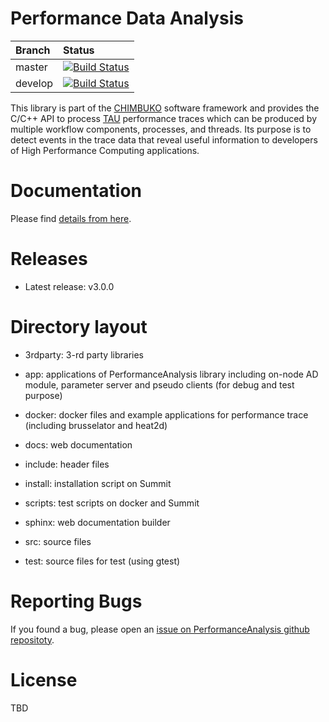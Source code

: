 # Performance Data Analysis
| Branch | Status |
| :--- | :--- |
| master | [![Build Status](https://travis-ci.org/CODARcode/PerformanceAnalysis.svg?branch=master)](https://travis-ci.org/CODARcode/PerformanceAnalysis)  |
| develop | [![Build Status](https://travis-ci.org/CODARcode/PerformanceAnalysis.svg?branch=release)](https://travis-ci.org/CODARcode/PerformanceAnalysis)  |

This library is part of the [CHIMBUKO](https://github.com/CODARcode/Chimbuko) software framework and provides the C/C++ API to process [TAU](http://tau.uoregon.edu) performance traces which can be produced by multiple workflow components, processes, and threads. Its purpose is to detect events in the trace data that reveal useful information to developers of High Performance Computing applications. 

# Documentation

Please find [details from here](https://codarcode.github.io/PerformanceAnalysis/).

# Releases

- Latest release: v3.0.0

# Directory layout

- 3rdparty: 3-rd party libraries 
  
- app: applications of PerformanceAnalysis library including on-node AD module, parameter server and pseudo clients (for debug and test purpose)
  
- docker: docker files and example applications for performance trace (including brusselator and heat2d)
  
- docs: web documentation
  
- include: header files
  
- install: installation script on Summit
  
- scripts: test scripts on docker and Summit
  
- sphinx: web documentation builder
  
- src: source files
  
- test: source files for test (using gtest)

# Reporting Bugs

If you found a bug, please open an [issue on PerformanceAnalysis github repositoty](https://github.com/CODARcode/PerformanceAnalysis/issues).

# License

TBD
